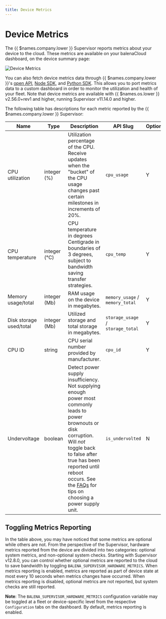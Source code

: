 ```yaml
---
title: Device Metrics
---
```


# Device Metrics

The {{ $names.company.lower }} Supervisor reports metrics about your device to the cloud. These metrics are available on your balenaCloud dashboard, on the device summary page:

![Device Metrics](https://assets.balena.io/blog-common/archive/2020/09/device-metrics-1.png)

You can also fetch device metrics data through {{ $names.company.lower }}'s [open API][api], [Node SDK][node-sdk], and [Python SDK][python-sdk]. This allows you to port metrics data to a custom dashboard in order to monitor the utilization and health of your fleet. Note that device metrics are available with {{ $names.os.lower }} v2.56.0+rev1 and higher, running Supervisor v11.14.0 and higher.

The following table has descriptions for each metric reported by the {{ $names.company.lower }} Supervisor:

| Name                    | Type         | Description | API Slug | Optional? |
|-------------------------|--------------|-------------|----------|-----------|
| CPU utilization         | integer (%)  | Utilization percentage of the CPU. Receive updates when the "bucket" of the CPU usage changes past certain milestones in increments of 20%. | `cpu_usage` | Y |
| CPU temperature         | integer (°C) | CPU temperature in degrees Centigrade in boundaries of 3 degrees, subject to bandwidth saving transfer strategies. | `cpu_temp` | Y |
| Memory usage/total      | integer (Mb) | RAM usage on the device in megabytes. | `memory_usage` / `memory_total` | Y |
| Disk storage used/total | integer (Mb) | Utilized storage and total storage in megabytes. | `storage_usage` / `storage_total` | Y |
| CPU ID                  | string       | CPU serial number provided by manufacturer. | `cpu_id` | Y |
| Undervoltage            | boolean      | Detect power supply insufficiency. Not supplying enough power most commonly leads to power brownouts or disk corruption. Will *not* toggle back to false after true has been reported until reboot occurs. See the [FAQs][choose-power-supply-unit] for tips on choosing a power supply unit. | `is_undervolted` | N |

## Toggling Metrics Reporting

In the table above, you may have noticed that some metrics are optional while others are not. From the perspective of the Supervisor, hardware metrics reported from the device are divided into two categories: optional system metrics, and non-optional system checks. Starting with Supervisor v12.8.0, you can control whether optional metrics are reported to the cloud to save bandwidth by toggling `BALENA_SUPERVISOR_HARDWARE_METRICS`. When metrics reporting is enabled, metrics are reported as part of device state at most every 10 seconds when metrics changes have occurred. When metrics reporting is disabled, optional metrics are not reported, but system checks are still reported. 

__Note__: The `BALENA_SUPERVISOR_HARDWARE_METRICS` configuration variable may be toggled at a fleet or device-specific level from the respective `Configuration` tabs on the dashboard. By default, metrics reporting is enabled.

[api]:/reference/api/overview/
[node-sdk]:/reference/sdk/node-sdk/
[python-sdk]:/reference/sdk/python-sdk/
[choose-power-supply-unit]:/faq/troubleshooting/faq/#what-to-keep-in-mind-when-choosing-power-supply-units
